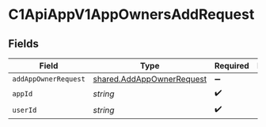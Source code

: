 # C1ApiAppV1AppOwnersAddRequest


## Fields

| Field                                                                  | Type                                                                   | Required                                                               | Description                                                            |
| ---------------------------------------------------------------------- | ---------------------------------------------------------------------- | ---------------------------------------------------------------------- | ---------------------------------------------------------------------- |
| `addAppOwnerRequest`                                                   | [shared.AddAppOwnerRequest](../../models/shared/addappownerrequest.md) | :heavy_minus_sign:                                                     | N/A                                                                    |
| `appId`                                                                | *string*                                                               | :heavy_check_mark:                                                     | N/A                                                                    |
| `userId`                                                               | *string*                                                               | :heavy_check_mark:                                                     | N/A                                                                    |